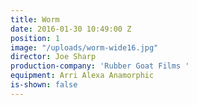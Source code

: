 ```yaml
---
title: Worm
date: 2016-01-30 10:49:00 Z
position: 1
image: "/uploads/worm-wide16.jpg"
director: Joe Sharp
production-company: 'Rubber Goat Films '
equipment: Arri Alexa Anamorphic
is-shown: false
---
```


